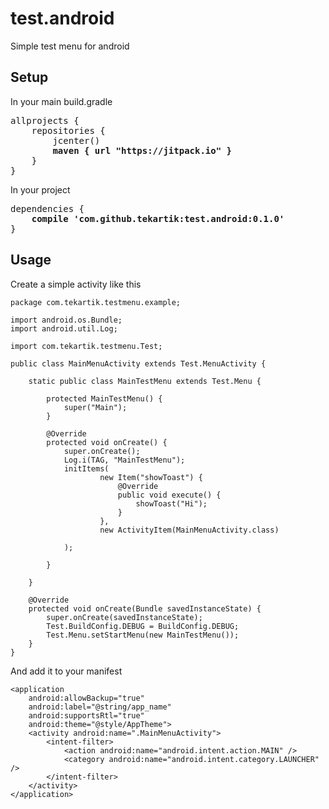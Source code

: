 # test.android

Simple test menu for android

## Setup

In your main build.gradle

<pre>
allprojects {
    repositories {
        jcenter()
        <b>maven { url "https://jitpack.io" }</b>
    }
}
</pre>

In your project

<pre>
dependencies {
    <b>compile 'com.github.tekartik:test.android:0.1.0'</b>
}
</pre>

## Usage

Create a simple activity like this

````
package com.tekartik.testmenu.example;

import android.os.Bundle;
import android.util.Log;

import com.tekartik.testmenu.Test;

public class MainMenuActivity extends Test.MenuActivity {

    static public class MainTestMenu extends Test.Menu {

        protected MainTestMenu() {
            super("Main");
        }

        @Override
        protected void onCreate() {
            super.onCreate();
            Log.i(TAG, "MainTestMenu");
            initItems(
                    new Item("showToast") {
                        @Override
                        public void execute() {
                            showToast("Hi");
                        }
                    },
                    new ActivityItem(MainMenuActivity.class)

            );

        }

    }

    @Override
    protected void onCreate(Bundle savedInstanceState) {
        super.onCreate(savedInstanceState);
        Test.BuildConfig.DEBUG = BuildConfig.DEBUG;
        Test.Menu.setStartMenu(new MainTestMenu());
    }
}
````

And add it to your manifest

````
<application
    android:allowBackup="true"
    android:label="@string/app_name"
    android:supportsRtl="true"
    android:theme="@style/AppTheme">
    <activity android:name=".MainMenuActivity">
        <intent-filter>
            <action android:name="android.intent.action.MAIN" />
            <category android:name="android.intent.category.LAUNCHER" />
        </intent-filter>
    </activity>
</application>
````
